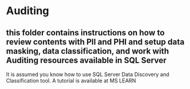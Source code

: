 # Auditing

## this folder contains instructions on how to review contents with PII and PHI and setup data masking, data classification, and work with Auditing resources available in SQL Server

It is assumed you know how to use SQL Server Data Discovery and Classification tool. A tutorial is available at <a ref="https://learn.microsoft.com/en-us/sql/relational-databases/security/sql-data-discovery-and-classification?view=sql-server-ver16&tabs=t-sql" target="_blank">MS LEARN</a>
